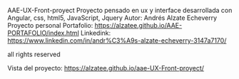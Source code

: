 AAE-UX-Front-proyect
Proyecto pensado en ux y interface desarrollada con Angular, css, html5, JavaScript, Jquery
Autor: Andrés Alzate Echeverry
Proyecto personal
Portafolio:   https://alzatee.github.io/AAE-PORTAFOLIO/index.html
Linkedink: https://www.linkedin.com/in/andr%C3%A9s-alzate-echeverry-3147a7170/

all rights reserved

Vista del proyecto:
https://alzatee.github.io/aae-UX-Front-proyect/
